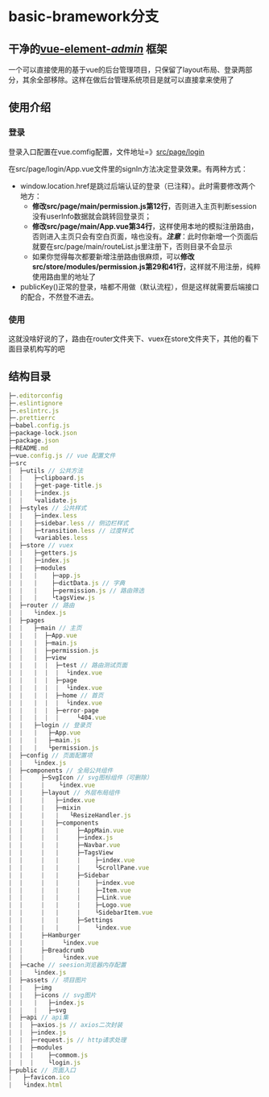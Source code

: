 # basic-bramework分支



## 干净的[vue-element-*admin*](https://github.com/PanJiaChen/vue-element-admin) 框架



一个可以直接使用的基于vue的后台管理项目，只保留了layout布局、登录两部分，其余全部移除。这样在做后台管理系统项目是就可以直接拿来使用了



## 使用介绍

### 登录

登录入口配置在vue.comfig配置，文件地址=》[src/page/login](https://github.com/lzq741167479/vue-client/tree/basic-framework/src/pages/login) 

在src/page/login/App.vue文件里的signIn方法决定登录效果。有两种方式：

- window.location.href是跳过后端认证的登录（已注释）。此时需要修改两个地方：
  - **修改src/page/main/permission.js第12行**，否则进入主页判断session没有userInfo数据就会跳转回登录页；
  - **修改src/page/main/App.vue第34行**，这样使用本地的模拟注册路由，否则进入主页只会有空白页面，啥也没有。***注意***：此时你新增一个页面后就要在src/page/main/routeList.js里注册下，否则目录不会显示
  - 如果你觉得每次都要新增注册路由很麻烦，可以**修改src/store/modules/permission.js第29和41行**，这样就不用注册，纯粹使用路由里的地址了
- publicKey()正常的登录，啥都不用做（默认流程），但是这样就需要后端接口的配合，不然登不进去。

### 使用

这就没啥好说的了，路由在router文件夹下、vuex在store文件夹下，其他的看下面目录机构写的吧



## 结构目录

```js
├─.editorconfig
├─.eslintignore
├─.eslintrc.js
├─.prettierrc
├─babel.config.js
├─package-lock.json
├─package.json
├─README.md
├─vue.config.js // vue 配置文件
├─src
|  ├─utils // 公共方法
|  |   ├─clipboard.js
|  |   ├─get-page-title.js
|  |   ├─index.js
|  |   └validate.js
|  ├─styles // 公共样式
|  |   ├─index.less
|  |   ├─sidebar.less // 侧边栏样式
|  |   ├─transition.less // 过度样式
|  |   └variables.less
|  ├─store // vuex
|  |   ├─getters.js
|  |   ├─index.js
|  |   ├─modules
|  |   |    ├─app.js
|  |   |    ├─dictData.js // 字典
|  |   |    ├─permission.js // 路由筛选
|  |   |    └tagsView.js
|  ├─router // 路由
|  |   └index.js
|  ├─pages
|  |   ├─main // 主页
|  |   |  ├─App.vue
|  |   |  ├─main.js
|  |   |  ├─permission.js
|  |   |  ├─view
|  |   |  |  ├─test // 路由测试页面
|  |   |  |  |  └index.vue
|  |   |  |  ├─page
|  |   |  |  |  └index.vue
|  |   |  |  ├─home // 首页
|  |   |  |  |  └index.vue
|  |   |  |  ├─error-page
|  |   |  |  |     └404.vue
|  |   ├─login // 登录页
|  |   |   ├─App.vue
|  |   |   ├─main.js
|  |   |   └permission.js
|  ├─config // 页面配置项
|  |   └index.js
|  ├─components // 全局公共组件
|  |     ├─SvgIcon // svg图标组件（可删除）
|  |     |    └index.vue
|  |     ├─layout // 外层布局组件
|  |     |   ├─index.vue
|  |     |   ├─mixin
|  |     |   |   └ResizeHandler.js
|  |     |   ├─components
|  |     |   |     ├─AppMain.vue
|  |     |   |     ├─index.js
|  |     |   |     ├─Navbar.vue
|  |     |   |     ├─TagsView
|  |     |   |     |    ├─index.vue
|  |     |   |     |    └ScrollPane.vue
|  |     |   |     ├─Sidebar
|  |     |   |     |    ├─index.vue
|  |     |   |     |    ├─Item.vue
|  |     |   |     |    ├─Link.vue
|  |     |   |     |    ├─Logo.vue
|  |     |   |     |    └SidebarItem.vue
|  |     |   |     ├─Settings
|  |     |   |     |    └index.vue
|  |     ├─Hamburger 
|  |     |     └index.vue
|  |     ├─Breadcrumb
|  |     |     └index.vue
|  ├─cache // seesion浏览器内存配置
|  |   └index.js
|  ├─assets // 项目图片
|  |   ├─img
|  |   ├─icons // svg图片
|  |   |   ├─index.js
|  |   |   ├─svg
|  ├─api // api集
|  |  ├─axios.js // axios二次封装
|  |  ├─index.js
|  |  ├─request.js // http请求处理
|  |  ├─modules
|  |  |    ├─commom.js
|  |  |    └login.js
├─public // 页面入口
|   ├─favicon.ico
|   └index.html

```